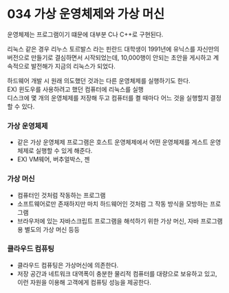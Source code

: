 # 034 가상 운영체제와 가상 머신

운영체제는 프로그램이기 떄문에 대부분 C나 C++로 구현된다. 

리눅스 같은 경우 리누스 토르발스 라는 핀란드 대학생이 1991년에 유닉스를 자신만의 버전으로 만들기로 결심하면서 시작되었는데, 10,000행이 안되는 초안을 게시하고 계속적으로 발전해가 지금의 리눅스가 되었다. 

하드웨어 개발 시 원래 의도했던 것과는 다른 운영체제를 실행하기도 한다. <br>
EX) 윈도우를 사용하려고 했던 컴퓨터에 리눅스를 실행 <br>
디스크에 몇 개의 운영체제를 저장해 두고 컴퓨터를 켤 때마다 어느 것을 실행할지 결정할 수 있다. 

### 가상 운영체제 
- 같은 가상 운영체제 프로그램은 호스트 운영체제에서 어떤 운영체제를 게스트 운영체제로 실행할 수 있게 해준다. 
- EX) VM웨어, 버추얼박스, 젠 

### 가상 머신 
- 컴퓨터인 것처럼 작동하는 프로그램 
- 소프트웨어로만 존재하지만 마치 하드웨어인 것처럼 그 작동 방식을 모방하는 프로그램 
- 브라우저에 있는 자바스크립트 프로그램을 해석하기 위한 가상 머신, 자바 프로그램용 별도의 가상 머신 등등 

### 클라우드 컴퓨팅
- 클라우드 컴퓨팅은 가상머신에 의존한다. 
- 저장 공간과 네트워크 대역폭이 충분한 물리적 컴퓨터를 대량으로 보유하고 있고, 이런 자원을 이용해 고객에게 컴퓨팅 성능을 제공한다. 
